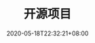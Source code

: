 ---
title: "开源项目"
date: 2020-05-18T22:32:21+08:00
description: ysicing开源项目 # For SEO
enableBio: true # Set to false if you want to hide the bio component.
---